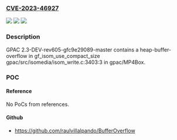 ### [CVE-2023-46927](https://cve.mitre.org/cgi-bin/cvename.cgi?name=CVE-2023-46927)
![](https://img.shields.io/static/v1?label=Product&message=n%2Fa&color=blue)
![](https://img.shields.io/static/v1?label=Version&message=n%2Fa&color=blue)
![](https://img.shields.io/static/v1?label=Vulnerability&message=n%2Fa&color=brighgreen)

### Description

GPAC 2.3-DEV-rev605-gfc9e29089-master contains a heap-buffer-overflow in gf_isom_use_compact_size gpac/src/isomedia/isom_write.c:3403:3 in gpac/MP4Box.

### POC

#### Reference
No PoCs from references.

#### Github
- https://github.com/raulvillalpando/BufferOverflow

